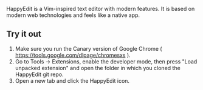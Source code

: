 HappyEdit is a Vim-inspired text editor with modern features. It is based on modern web technologies and feels like a native app.

Try it out
----------

1. Make sure you run the Canary version of Google Chrome ( https://tools.google.com/dlpage/chromesxs ).
2. Go to Tools -> Extensions, enable the developer mode, then press "Load unpacked extension" and open the folder in which you cloned the HappyEdit git repo.
3. Open a new tab and click the HappyEdit icon.